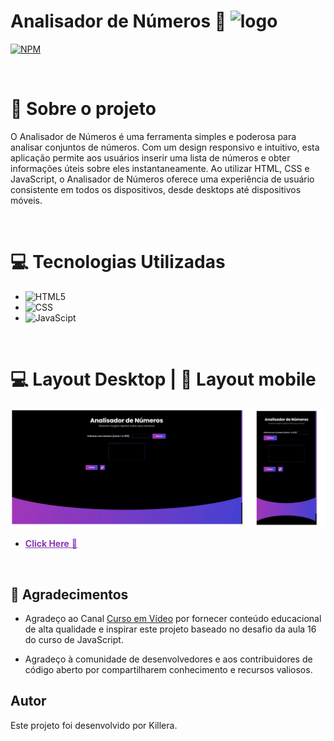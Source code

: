 # Analisador de Números 🔎 <img src="img/favicon.ico" alt="logo" style="width:30px;">
[![NPM](https://img.shields.io/npm/l/react)](https://github.com/killera12/Analisador_Numeros/blob/main/LICENSE)
 
<br>

 # 📕 Sobre o projeto
 O Analisador de Números é uma ferramenta simples e poderosa para analisar conjuntos de números. Com um design responsivo e intuitivo, esta aplicação permite aos usuários inserir uma lista de números e obter informações úteis sobre eles instantaneamente. Ao utilizar HTML, CSS e JavaScript, o Analisador de Números oferece uma experiência de usuário consistente em todos os dispositivos, desde desktops até dispositivos móveis.
 
 <br>

# 💻 Tecnologias Utilizadas
- ![HTML5](https://img.shields.io/badge/-HTML-05122A?style=flat&logo=html5)
- ![CSS](https://img.shields.io/badge/-CSS-05122A?style=flat&logo=css3)
- ![JavaScipt](https://img.shields.io/badge/-JavaScript-05122A?style=flat&logo=javascript)

 <br>

# 💻 Layout Desktop | 📱 Layout mobile
[![print](https://github.com/killera12/Analisador_Numeros/blob/main/assets/print.png?raw=true)](https://killera12.github.io/Analisador_Numeros/)

- <a href="https://killera12.github.io/Analisador_Numeros/" target="_blank" style="color:#8938b2; font-size:20;"><strong>Click Here</strong> &#x1F517;</a>

<br>

## 👏 Agradecimentos
- Agradeço ao Canal <a href="https://youtu.be/vEOEZ03ZyiE?si=A4cBy8xm21edJOsJ" target="_blank">Curso em Vídeo</a> por fornecer conteúdo educacional de alta qualidade e inspirar este projeto baseado no desafio da aula 16 do curso de JavaScript.

- Agradeço à comunidade de desenvolvedores e aos contribuidores de código aberto por compartilharem conhecimento e recursos valiosos.

## Autor
Este projeto foi desenvolvido por Killera.
